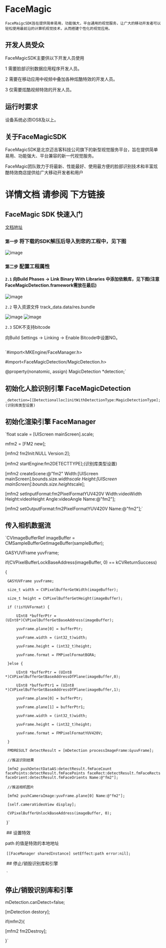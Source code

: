 # FaceMagic
    FaceMaigcSDK旨在提供简单易用，功能强大，平台通用的视觉服务，让广大的移动开发者可以轻松使用最前沿的计算机视觉技术，从而搭建个性化的视觉应用。

## 开发人员受众

FaceMagicSDK主要供以下开发人员使用

1 需要脸部识别数据应用程序开发人员。

2 需要在移动应用中视频中叠加各种炫酷特效的开发人员。

3 仅需要炫酷视频特效的开发人员。

## 运行时要求

设备系统必须IOS8及以上。

## 关于FaceMagicSDK

FaceMagicSDK是北京迈吉客科技公司旗下的新型视觉服务平台，旨在提供简单易用、功能强大、平台兼容的新一代视觉服务。

FaceMagic团队致力于将最新、性能最好、使用最方便的脸部识别技术和丰富炫酷特效商店提供给广大移动开发者和用户

# 详情文档 请参阅 下方链接


## FaceMagic SDK 快速入门

[文档地址](https://www.gitbook.com/book/appmagics/facemagic-sdk/details) 

### `第一步` 将下载的SDK解压后导入到您的工程中，见下图
 ![image](https://github.com/MagicsSDK/FaceMagic/tree/master/img_folder/图片1.png)

### `第二步` 配置工程属性

#### `2.1` 向Build Phases → Link Binary With Libraries 中添加依赖库，见下图(注意FaceMagicDetection.framework需放在最后)
![image](https://github.com/MagicsSDK/FaceMagic/tree/master/img_folder/屏幕2.png)

`2.2` 导入资源文件 track_data.data/res.bundle 

![image](https://github.com/MagicsSDK/FaceMagic/tree/master/img_folder/屏幕3.png)
![image](https://github.com/MagicsSDK/FaceMagic/tree/master/img_folder/屏幕4.png)

`2.3` SDK不支持bitcode

向Build Settings → Linking → Enable Bitcode中设置NO。

##

`#import<MKEngine/FaceManager.h>

#import<FaceMagicDetection/MagicDetection.h>

@property(nonatomic, assign) MagicDetection *detection;`

## 初始化人脸识别引擎 FaceMagicDetection

`_detection=[[Detectionalloc]initWithDetectionType:MagicDetectionType];(识别库类型设置)`

## 初始化渲染引擎 FaceManager

`float scale = [UIScreen mainScreen].scale;

mfm2 = [FM2 new];

[mfm2 fm2Init:NULL Version:2];

[mfm2 startEngine:fm2DETECTTYPE];(识别库类型设置)

[mfm2 createScene:@"fm2" Width:[UIScreen mainScreen].bounds.size.width*scale Height:[UIScreen mainScreen].bounds.size.height*scale];

[mfm2 setInputFormat:fm2PixelFormatYUV420V Width:videoWidth Height:videoHeight Angle:videoAngle Name:@"fm2"];

[mfm2 setOutputFormat:fm2PixelFormatYUV420V Name:@"fm2"];`

## 传入相机数据流

`CVImageBufferRef imageBuffer = CMSampleBufferGetImageBuffer(sampleBuffer);

 GASYUVFrame yuvFrame;
 
 if(CVPixelBufferLockBaseAddress(imageBuffer, 0) == kCVReturnSuccess)
 
 {
 
     GASYUVFrame yuvFrame;
     
     size_t width = CVPixelBufferGetWidth(imageBuffer);
     
     size_t height = CVPixelBufferGetHeight(imageBuffer);
     
     if (!isYUVFormat) {
     
         UInt8 *bufferPtr = (UInt8*)CVPixelBufferGetBaseAddress(imageBuffer);
         
         yuvFrame.plane[0] = bufferPtr;
         
         yuvFrame.width = (int32_t)width;
         
         yuvFrame.height = (int32_t)height;
         
         yuvFrame.format = FMPixelFormatBGRA;
         
     }else {
     
         UInt8 *bufferPtr = (UInt8 *)CVPixelBufferGetBaseAddressOfPlane(imageBuffer,0);
         
         UInt8 *bufferPtr1 = (UInt8 *)CVPixelBufferGetBaseAddressOfPlane(imageBuffer,1);
         
         yuvFrame.plane[0] = bufferPtr;
         
         yuvFrame.plane[1] = bufferPtr1;
         
         yuvFrame.width = (int32_t)width;
         
         yuvFrame.height = (int32_t)height;
         
         yuvFrame.format = FMPixelFormatYUV420V;
         
     }
     
     FMDRESULT detectResult = [mDetection processImageFrame:&yuvFrame];
     
     //推送识别结果
     
     [mfm2 pushDetectDataAS:detectResult.fmFaceCount facePoints:detectResult.fmFacePoints faceRect:detectResult.fmFaceRects faceOrient:detectResult.fmFaceOrients Name:@"fm2"];
     
     //推送相机图片
     
     [mfm2 pushCameraImage:yuvFrame.plane[0] Name:@"fm2"];
     
     [self.cameraVideoView display];
     
     CVPixelBufferUnlockBaseAddress(imageBuffer, 0);
     
  }`
  
  ## 设置特效
  
  path 的值是特效的本地地址
  
  `[[FaceManager sharedInstance] setEffect:path error:nil];`
  
  ## 停止/销毁识别库和引擎
  
  `
 ## 停止/销毁识别库和引擎
 
 mDetection.canDetect=false;
 
[mDetection destory];

if(mfm2){

[mfm2 fm2Destroy];

}`
  
